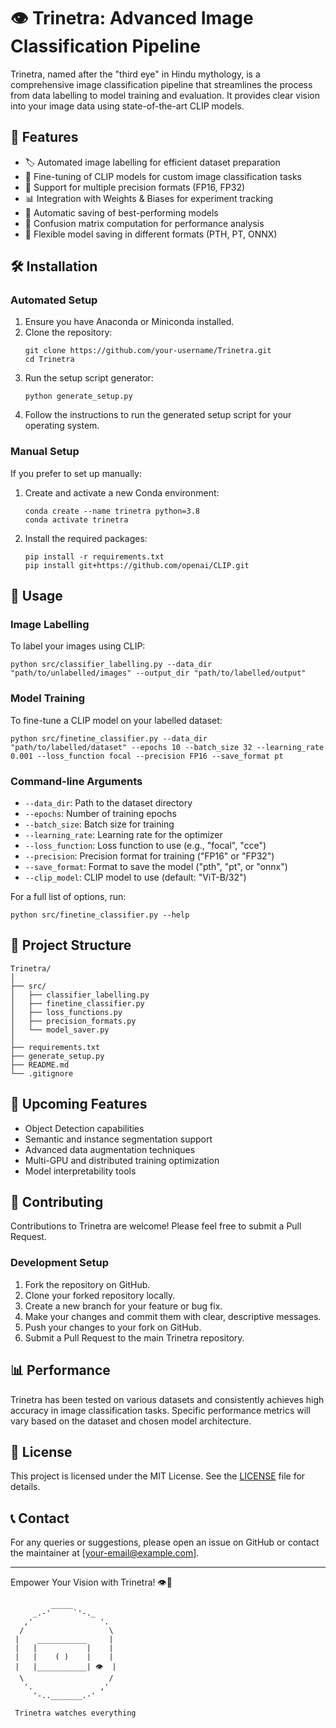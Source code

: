 # 👁️ Trinetra: Advanced Image Classification Pipeline

Trinetra, named after the "third eye" in Hindu mythology, is a comprehensive image classification pipeline that streamlines the process from data labelling to model training and evaluation. It provides clear vision into your image data using state-of-the-art CLIP models.

## 🌟 Features

- 🏷️ Automated image labelling for efficient dataset preparation
- 🧠 Fine-tuning of CLIP models for custom image classification tasks
- 🔢 Support for multiple precision formats (FP16, FP32)
- 📊 Integration with Weights & Biases for experiment tracking
- 💾 Automatic saving of best-performing models
- 🧮 Confusion matrix computation for performance analysis
- 📁 Flexible model saving in different formats (PTH, PT, ONNX)

## 🛠️ Installation

### Automated Setup

1. Ensure you have Anaconda or Miniconda installed.
2. Clone the repository:
   ```
   git clone https://github.com/your-username/Trinetra.git
   cd Trinetra
   ```
3. Run the setup script generator:
   ```
   python generate_setup.py
   ```
4. Follow the instructions to run the generated setup script for your operating system.

### Manual Setup

If you prefer to set up manually:

1. Create and activate a new Conda environment:
   ```
   conda create --name trinetra python=3.8
   conda activate trinetra
   ```
2. Install the required packages:
   ```
   pip install -r requirements.txt
   pip install git+https://github.com/openai/CLIP.git
   ```

## 🚀 Usage

### Image Labelling

To label your images using CLIP:

```
python src/classifier_labelling.py --data_dir "path/to/unlabelled/images" --output_dir "path/to/labelled/output"
```

### Model Training

To fine-tune a CLIP model on your labelled dataset:

```
python src/finetine_classifier.py --data_dir "path/to/labelled/dataset" --epochs 10 --batch_size 32 --learning_rate 0.001 --loss_function focal --precision FP16 --save_format pt
```

### Command-line Arguments

- `--data_dir`: Path to the dataset directory
- `--epochs`: Number of training epochs
- `--batch_size`: Batch size for training
- `--learning_rate`: Learning rate for the optimizer
- `--loss_function`: Loss function to use (e.g., "focal", "cce")
- `--precision`: Precision format for training ("FP16" or "FP32")
- `--save_format`: Format to save the model ("pth", "pt", or "onnx")
- `--clip_model`: CLIP model to use (default: "ViT-B/32")

For a full list of options, run:
```
python src/finetine_classifier.py --help
```

## 📁 Project Structure

```
Trinetra/
│
├── src/
│   ├── classifier_labelling.py
│   ├── finetine_classifier.py
│   ├── loss_functions.py
│   ├── precision_formats.py
│   └── model_saver.py
│
├── requirements.txt
├── generate_setup.py
├── README.md
└── .gitignore
```

## 🔮 Upcoming Features

- Object Detection capabilities
- Semantic and instance segmentation support
- Advanced data augmentation techniques
- Multi-GPU and distributed training optimization
- Model interpretability tools

## 🤝 Contributing

Contributions to Trinetra are welcome! Please feel free to submit a Pull Request.

### Development Setup

1. Fork the repository on GitHub.
2. Clone your forked repository locally.
3. Create a new branch for your feature or bug fix.
4. Make your changes and commit them with clear, descriptive messages.
5. Push your changes to your fork on GitHub.
6. Submit a Pull Request to the main Trinetra repository.

## 📊 Performance

Trinetra has been tested on various datasets and consistently achieves high accuracy in image classification tasks. Specific performance metrics will vary based on the dataset and chosen model architecture.

## 📄 License

This project is licensed under the MIT License. See the [LICENSE](LICENSE) file for details.

## 📞 Contact

For any queries or suggestions, please open an issue on GitHub or contact the maintainer at [your-email@example.com].

---

Empower Your Vision with Trinetra! 👁️🚀

```
         _____
     _.-'     `'-._
   ,'               '.
  /                   \
 |    ___________     |
 |   |           |    |
 |   |    ( )    |    |
 |   |___________| 👁️  |
  \                   /
   '.               ,'
     '-.._______.-'

 Trinetra watches everything
```